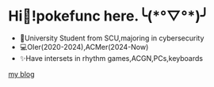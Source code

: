 # Hi👋!pokefunc here.╰(\*°▽°\*)╯

- 📖University Student from SCU,majoring in cybersecurity
- 💻OIer(2020-2024),ACMer(2024-Now)
- ✨Have intersets in rhythm games,ACGN,PCs,keyboards

[my blog](https://pokefunc.xyz)

<!--
**pokefunc/pokefunc** is a ✨ _special_ ✨ repository because its `README.md` (this file) appears on your GitHub profile.

Here are some ideas to get you started:

- 🔭 I’m currently working on ...
- 🌱 I’m currently learning ...
- 👯 I’m looking to collaborate on ...
- 🤔 I’m looking for help with ...
- 💬 Ask me about ...
- 📫 How to reach me: ...
- 😄 Pronouns: ...
- ⚡ Fun fact: ...
-->
